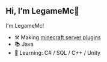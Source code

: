
## Hi, I’m LegameMc👋

I'm LegameMc!

- ⚒️ Making [minecraft server plugins](https://www.spigotmc.org/resources/authors/legamemc.498555/)
- 📚 Java
- 📖 Learning: C# / SQL / C++ / Unity
